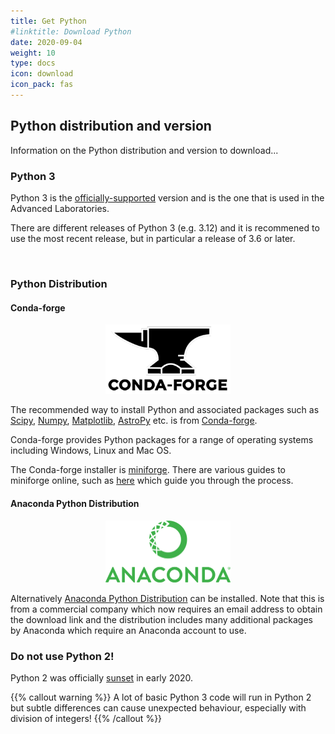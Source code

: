 ```yaml
---
title: Get Python
#linktitle: Download Python
date: 2020-09-04
weight: 10
type: docs
icon: download
icon_pack: fas
---
```


## Python distribution and version
Information on the Python distribution and version to download...

### Python 3

Python 3 is the [officially-supported](https://www.python.org) version
and is the one that is used in the Advanced Laboratories. 

There are different releases of Python 3 (e.g. 3.12) and it is
recommened to use the most recent release, but in particular a release
of 3.6 or later.

<br/>

### Python Distribution

#### Conda-forge

<center>
<a href="https://conda-forge.org">
<img src="conda-forge.png" alt="conda-forge logo" width="200"/></a>
</center>

The recommended way to install Python and associated packages such as
[Scipy](https://www.scipy.org), [Numpy](https://numpy.org),
[Matplotlib](https://matplotlib.org), [AstroPy](https://www.astropy.org) etc.
is from [Conda-forge](https://conda-forge.org).

Conda-forge provides Python packages for a range of operating systems including Windows, Linux and Mac OS.

The Conda-forge installer is [miniforge](https://github.com/conda-forge/miniforge). There are various guides to miniforge online, such as
[here](https://kirenz.github.io/codelabs/codelabs/miniforge-setup/#0)
which guide you through the process.


#### Anaconda Python Distribution

<center>
<a href="https://anaconda.org">
<img src="anaconda.png" alt="anaconda logo" width="200"/></a>
</center>

Alternatively [Anaconda Python Distribution](https://anaconda.org) can
be installed. Note that this is from a commercial company which now
requires an email address to obtain the download link and the
distribution includes many additional packages by Anaconda which
require an Anaconda account to use.


### Do not use Python 2!

Python 2 was officially [sunset](https://www.python.org/doc/sunset-python-2/) in early 2020. 

{{% callout warning %}}
A lot of basic Python 3 code will run in Python 2 but subtle differences can cause unexpected behaviour, especially with division of integers!
{{% /callout %}}


